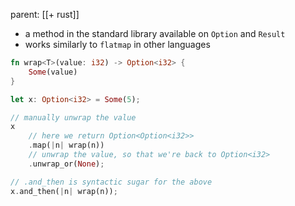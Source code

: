 parent: [[+ rust]]

- a method in the standard library available on `Option` and `Result`
- works similarly to `flatmap` in other languages
```rust
fn wrap<T>(value: i32) -> Option<i32> {
	Some(value)
}

let x: Option<i32> = Some(5);

// manually unwrap the value
x
	// here we return Option<Option<i32>>
	.map(|n| wrap(n)) 
	// unwrap the value, so that we're back to Option<i32>
	.unwrap_or(None);

// .and_then is syntactic sugar for the above
x.and_then(|n| wrap(n));
```
